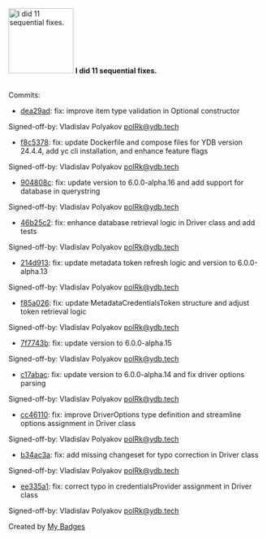 <img src="https://my-badges.github.io/my-badges/fix-6+.png" alt="I did 11 sequential fixes." title="I did 11 sequential fixes." width="128">
<strong>I did 11 sequential fixes.</strong>
<br><br>

Commits:

- <a href="https://github.com/ydb-platform/ydb-js-sdk/commit/dea29ada933fbefb2c86b39b780e3396cca5bea6">dea29ad</a>: fix: improve item type validation in Optional constructor

Signed-off-by: Vladislav Polyakov <polRk@ydb.tech>
- <a href="https://github.com/ydb-platform/ydb-js-sdk/commit/f8c5378829bc27c231a3b0f9b251b46924747ed8">f8c5378</a>: fix: update Dockerfile and compose files for YDB version 24.4.4, add yc cli installation, and enhance feature flags

Signed-off-by: Vladislav Polyakov <polRk@ydb.tech>
- <a href="https://github.com/ydb-platform/ydb-js-sdk/commit/904808c5a4189d4c821dbe3aeae47e69af7835f4">904808c</a>: fix: update version to 6.0.0-alpha.16 and add support for database in querystring

Signed-off-by: Vladislav Polyakov <polRk@ydb.tech>
- <a href="https://github.com/ydb-platform/ydb-js-sdk/commit/46b25c2c92082b21c3867665c7092900d4ad04cb">46b25c2</a>: fix: enhance database retrieval logic in Driver class and add tests

Signed-off-by: Vladislav Polyakov <polRk@ydb.tech>
- <a href="https://github.com/ydb-platform/ydb-js-sdk/commit/214d913d48e6dfb246f233938bc3c6ce6edc8447">214d913</a>: fix: update metadata token refresh logic and version to 6.0.0-alpha.13

Signed-off-by: Vladislav Polyakov <polRk@ydb.tech>
- <a href="https://github.com/ydb-platform/ydb-js-sdk/commit/f85a02612201c0eb886b692d705f1ee390df535b">f85a026</a>: fix: update MetadataCredentialsToken structure and adjust token retrieval logic

Signed-off-by: Vladislav Polyakov <polRk@ydb.tech>
- <a href="https://github.com/ydb-platform/ydb-js-sdk/commit/7f7743b6aa7eb0d7595139823866a0541ec8036f">7f7743b</a>: fix: update version to 6.0.0-alpha.15

Signed-off-by: Vladislav Polyakov <polRk@ydb.tech>
- <a href="https://github.com/ydb-platform/ydb-js-sdk/commit/c17abac12832069b9811ba171b9a86d74f02a6cd">c17abac</a>: fix: update version to 6.0.0-alpha.14 and fix driver options parsing

Signed-off-by: Vladislav Polyakov <polRk@ydb.tech>
- <a href="https://github.com/ydb-platform/ydb-js-sdk/commit/cc46110e697af5e05557eb46aa2dc8a26f023fab">cc46110</a>: fix: improve DriverOptions type definition and streamline options assignment in Driver class

Signed-off-by: Vladislav Polyakov <polRk@ydb.tech>
- <a href="https://github.com/ydb-platform/ydb-js-sdk/commit/b34ac3a094f3345cc1bd9473692311dbcac04729">b34ac3a</a>: fix: add missing changeset for typo correction in Driver class

Signed-off-by: Vladislav Polyakov <polRk@ydb.tech>
- <a href="https://github.com/ydb-platform/ydb-js-sdk/commit/ee335a1c17d4fae38f8074be66ddcac7c9aef263">ee335a1</a>: fix: correct typo in credentialsProvider assignment in Driver class

Signed-off-by: Vladislav Polyakov <polRk@ydb.tech>


Created by <a href="https://github.com/my-badges/my-badges">My Badges</a>